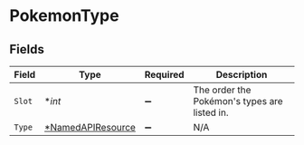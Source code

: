 # PokemonType


## Fields

| Field                                                        | Type                                                         | Required                                                     | Description                                                  |
| ------------------------------------------------------------ | ------------------------------------------------------------ | ------------------------------------------------------------ | ------------------------------------------------------------ |
| `Slot`                                                       | **int*                                                       | :heavy_minus_sign:                                           | The order the Pokémon's types are listed in.                 |
| `Type`                                                       | [*NamedAPIResource](../../models/shared/namedapiresource.md) | :heavy_minus_sign:                                           | N/A                                                          |